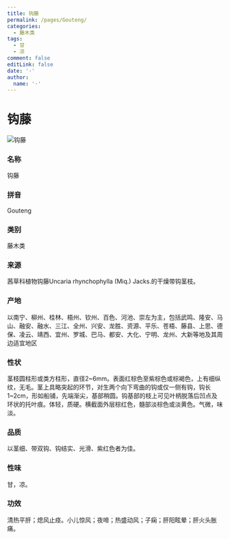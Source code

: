 ```yaml
---
title: 钩藤
permalink: /pages/Gouteng/
categories: 
  - 藤木类
tags: 
  - 甘
  - 凉
comment: false
editLink: false
date: '·'
author: 
  name: '·'
---
```

# 钩藤

![钩藤](https://image.zhongyibaike.com/image/%E9%92%A9%E8%97%A4/%E9%92%A9%E8%97%A4.jpg)

<!-- more -->
### 名称
钩藤

### 拼音
Gouteng

### 类别
藤木类

### 来源
茜草科植物钩藤Uncaria rhynchophylla (Miq.) Jacks.的干燥带钩茎枝。

### 产地
以南宁、柳州、桂林、梧州、钦州、百色、河池、崇左为主，包括武鸣、隆安、马山、融安、融水、三江、全州、兴安、龙胜、资源、平乐、苍梧、藤县、上思、德保、凌云、靖西、宜州、罗城、巴马、都安、大化、宁明、龙州、大新等地及其周边适宜地区

### 性状
茎枝圆柱形或类方柱形，直径2~6mm。表面红棕色至紫棕色或棕褐色，上有细纵纹，无毛。茎上具略突起的环节，对生两个向下弯曲的钩或仅一侧有钩，钩长1~2cm，形如船铺，先端渐尖，基部稍圆。钩基部的枝上可见叶柄脱落后凹点及环状的托叶痕。体轻，质硬。横截面外层棕红色，髓部淡棕色或淡黄色。气微，味淡。

### 品质
以茎细、带双钩、钩结实、光滑、紫红色者为佳。

### 性味
甘，凉。

### 功效
清热平肝；熄风止痉。小儿惊风；夜啼；热盛动风；子痫；肝阳眩晕；肝火头胀痛。
